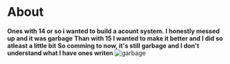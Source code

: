 # About
**Ones with 14 or so i wanted to build a acount system.**
**I honestly messed up and it was garbage**
**Than with 15 I wanted to make it better and I did so atleast a little bit**
**So comming to now, it's still garbage and I don't understand what I have ones writen**
![garbage](https://www.pexels.com/de-de/foto/deponie-in-der-nahe-von-baumen-2768961/)